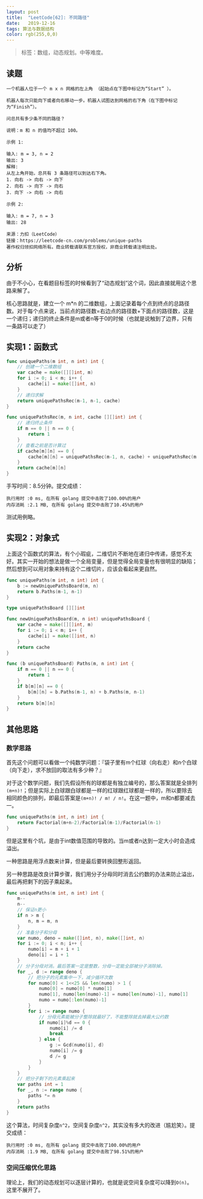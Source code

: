 ```yaml
---
layout: post
title:  "LeetCode[62]: 不同路径"
date:   2019-12-16
tags: 算法与数据结构
color: rgb(255,0,0)
---
```


> 标签：数组，动态规划。中等难度。

## 读题

```text
一个机器人位于一个 m x n 网格的左上角 （起始点在下图中标记为“Start” ）。

机器人每次只能向下或者向右移动一步。机器人试图达到网格的右下角（在下图中标记为“Finish”）。

问总共有多少条不同的路径？

说明：m 和 n 的值均不超过 100。

示例 1:

输入: m = 3, n = 2
输出: 3
解释:
从左上角开始，总共有 3 条路径可以到达右下角。
1. 向右 -> 向右 -> 向下
2. 向右 -> 向下 -> 向右
3. 向下 -> 向右 -> 向右

示例 2:

输入: m = 7, n = 3
输出: 28

来源：力扣（LeetCode）
链接：https://leetcode-cn.com/problems/unique-paths
著作权归领扣网络所有。商业转载请联系官方授权，非商业转载请注明出处。
```

## 分析

由于不小心，在看题目标签的时候看到了“动态规划”这个词，因此直接就用这个思路来解了。

核心思路就是，建立一个 m*n 的二维数组，上面记录着每个点到终点的总路径数。对于每个点来说，当前点的路径数=右边点的路径数+下面点的路径数，这是一个递归；递归的终止条件是m或者n等于0的时候（也就是说触到了边界，只有一条路可以走了）

## 实现1：函数式

```go
func uniquePaths(m int, n int) int {
    // 创建一个二维数组
    var cache = make([][]int, m)
    for i := 0; i < m; i++ {
        cache[i] = make([]int, n)
    }
    // 递归求解
    return uniquePathsRec(m-1, n-1, cache)
}

func uniquePathsRec(m, n int, cache [][]int) int {
    // 递归终止条件
    if m == 0 || n == 0 {
        return 1
    }
    // 查看之前是否计算过
    if cache[m][n] == 0 {
        cache[m][n] = uniquePathsRec(m-1, n, cache) + uniquePathsRec(m, n-1, cache)
    }
    return cache[m][n]
}

```

手写时间：8.5分钟。提交成绩：

```text
执行用时 :0 ms, 在所有 golang 提交中击败了100.00%的用户
内存消耗 :2.1 MB, 在所有 golang 提交中击败了10.45%的用户
```

测试用例略。

## 实现2：对象式

上面这个函数式的算法，有个小瑕疵，二维切片不断地在递归中传递，感觉不太好。其实一开始的想法是做一个全局变量，但是觉得全局变量也有很明显的缺陷；然后想到可以用对象来持有这个二维切片，应该会看起来更自然。

```go
func uniquePaths(m int, n int) int {
    b := newUniquePathsBoard(m, n)
    return b.Paths(m-1, n-1)
}

type uniquePathsBoard [][]int

func newUniquePathsBoard(m, n int) uniquePathsBoard {
    var cache = make([][]int, m)
    for i := 0; i < m; i++ {
        cache[i] = make([]int, n)
    }
    return cache
}

func (b uniquePathsBoard) Paths(m, n int) int {
    if m == 0 || n == 0 {
        return 1
    }
    if b[m][n] == 0 {
        b[m][n] = b.Paths(m-1, n) + b.Paths(m, n-1)
    }
    return b[m][n]
}
```

## 其他思路

### 数学思路

首先这个问题可以看做一个纯数学问题：『袋子里有m个红球（向右走）和n个白球（向下走），求不放回的取法有多少种？』

对于这个数学问题，我们先假设所有的球都是有独立编号的，那么答案就是全排列`(m+n)!`；但是实际上白球跟白球都是一样的红球跟红球都是一样的，所以要除去相同颜色的排列，即最后答案是`(m+n)! / m! / n!`。在这一题中，m和n都要减去一。

```go
func uniquePaths(m int, n int) int {
    return Factorial(m+n-2)/Factorial(m-1)/Factorial(n-1)
}
```

但是这里有个坑，是由于int数值范围的导致的。当m或者n达到一定大小时会造成溢出。

一种思路是用浮点数来计算，但是最后要转换回整形返回。

另一种思路是改良计算步骤，我们用分子分母同时消去公约数的办法来防止溢出，最后再把剩下的因子乘起来。

```go
func uniquePaths(m int, n int) int {
    m--
    n--
    // 保证n更小
    if n > m {
        n, m = m, n
    }
    // 准备分子和分母
    var numo, deno = make([]int, n), make([]int, n)
    for i := 0; i < n; i++ {
        numo[i] = m + i + 1
        deno[i] = i + 1
    }
    // 分子分母对消。最后答案一定是整数，分母一定能全部被分子消除掉。
    for _, d := range deno {
        // 把分子的元素集中一下，减少循环次数
        for numo[0] < 1<<25 && len(numo) > 1 {
            numo[0] = numo[0] * numo[1]
            numo[1], numo[len(numo)-1] = numo[len(numo)-1], numo[1]
            numo = numo[:len(numo)-1]
        }
        for i := range numo {
            // 分母元素能被分子整除就最好了，不能整除就去掉最大公约数
            if numo[i]%d == 0 {
                numo[i] /= d
                break
            } else {
                g := Gcd(numo[i], d)
                numo[i] /= g
                d /= g
            }
        }
    }
    // 把分子剩下的元素乘起来
    var paths int = 1
    for _, n := range numo {
        paths *= n
    }
    return paths
}
```

这个算法，时间复杂度`n^2`，空间复杂度`n^2`，其实没有多大的改进（尴尬笑）。提交成绩：

```text
执行用时 :0 ms, 在所有 golang 提交中击败了100.00%的用户
内存消耗 :1.9 MB, 在所有 golang 提交中击败了98.51%的用户
```

### 空间压缩优化思路

理论上，我们的动态规划可以逐层计算的，也就是说空间复杂度可以降到`O(n)`。这里不展开了。
